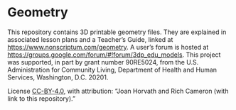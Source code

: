 # Geometry

This repository contains 3D printable geometry files. They are explained in associated lesson plans and a Teacher’s Guide, linked at https://www.nonscriptum.com/geometry. A user’s forum is hosted at https://groups.google.com/forum/#!forum/3dp_edu_models. This project was supported, in part by grant number 90RE5024, from the U.S. Administration for Community Living, Department of Health and Human Services, Washington, D.C. 20201.

License [CC-BY-4.0](https://creativecommons.org/licenses/by/4.0/), with attribution: “Joan Horvath and Rich Cameron (with link to this repository).”
